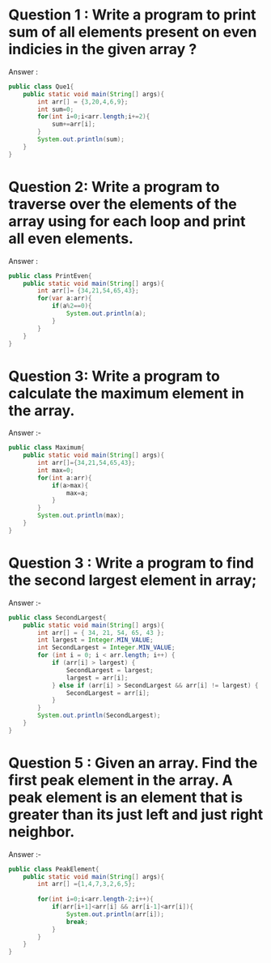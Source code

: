 # Question 1 : Write a program to print sum of all elements present on even indicies in the given array ?
Answer :
```java
public class Que1{
    public static void main(String[] args){
        int arr[] = {3,20,4,6,9};
        int sum=0;
        for(int i=0;i<arr.length;i+=2){
            sum+=arr[i];
        }
        System.out.println(sum);
    }
}
```
# Question 2: Write a program to traverse over the elements of the array using for each loop and print all even elements.
Answer :
```java
public class PrintEven{
    public static void main(String[] args){
        int arr[]= {34,21,54,65,43};
        for(var a:arr){
            if(a%2==0){
                System.out.println(a);
            }
        }
    }
}
```

# Question 3: Write a program to calculate the maximum element in the array.
Answer :- 
```java
public class Maximum{
    public static void main(String[] args){
        int arr[]={34,21,54,65,43};
        int max=0;
        for(int a:arr){
            if(a>max){
                max=a;
            }
        }
        System.out.println(max);
    }
}
```
# Question 3 : Write a program to find the second largest element in array;
Answer :- 
```java
public class SecondLargest{
    public static void main(String[] args){
        int arr[] = { 34, 21, 54, 65, 43 };
        int largest = Integer.MIN_VALUE;
        int SecondLargest = Integer.MIN_VALUE;
        for (int i = 0; i < arr.length; i++) {
            if (arr[i] > largest) {
                SecondLargest = largest;
                largest = arr[i];
            } else if (arr[i] > SecondLargest && arr[i] != largest) {
                SecondLargest = arr[i];
            }
        }
        System.out.println(SecondLargest);
    }
}
```

# Question 5 : Given an array. Find the first peak element in the array. A peak element is an element that is greater than its just left and just right neighbor.
Answer :- 
```java
public class PeakElement{
    public static void main(String[] args){
        int arr[] ={1,4,7,3,2,6,5};
        
        for(int i=0;i<arr.length-2;i++){
            if(arr[i+1]<arr[i] && arr[i-1]<arr[i]){
                System.out.println(arr[i]);
                break;
            }
        }
    }
}
```